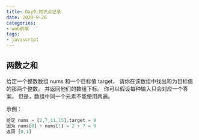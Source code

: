 ```yaml
---
title: Day9:知识点记录
date: 2020-9-26
categories:
- web前端
tags:
- javascript
---
```


## 两数之和
给定一个整数数组 nums 和一个目标值 target，
请你在该数组中找出和为目标值的那两个整数。
并返回他们的数组下标。
你可以假设每种输入只会对应一个答案。
但是，数组中同一个元素不能使用两遍。

示例：
```javascript
给定 nums = [2,7,11,15],target = 9
因为 nums[0] + nums[1] = 2 + 7 = 9 
返回 [0,1]
```


